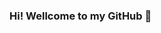### Hi! Wellcome to my GitHub 👋

<!--
**SerKuzma/SerKuzma** is my ✨ _special_ ✨ repository because its `README.md`. 
![SoExcited~GIF](https://github.com/SerKuzma/SerKuzma/assets/153662614/ed6b321d-3718-44d3-84c3-759f97ee89e6)

- 🔭 [I'm currently improving my programming skills.]
- 🌱 I’m currently learning Phyton, HTML, CSS, JavaScript 
- 👯 I’m looking to collaborate on 
- 🤔 I’m looking for help with job offer ![ClipWindowsGIF](https://github.com/SerKuzma/SerKuzma/assets/153662614/ac094e92-217c-45e7-9c5b-49be658c8957)
- 📫 How to reach me: feel free to drop me an email serkumitskyi@gmail.com
- 😄 Pronouns: Sergii
- ⚡ Fun fact: In 1999, NASA accidentally lost a $125 million Mars orbiter
    because one engineering team used metric units while another used English units 
    for a key spacecraft operation. This miscommunication caused the orbiter to approach Mars 
    at the wrong angle and ultimately led to its failure. 
    This incident serves as a humorous reminder of the importance of consistent units and effective
    communication in engineering and programming projects!
-->
